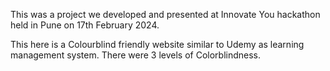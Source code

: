 This was a project we developed and presented at Innovate You hackathon held in Pune on 17th February 2024.

This here is a Colourblind friendly website similar to Udemy as learning management system. 
There were 3 levels of Colorblindness.
